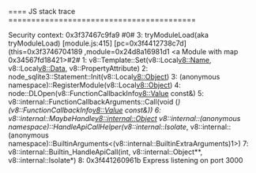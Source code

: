 ==== JS stack trace =========================================

Security context: 0x3f37467c9fa9 <JS Object>#0#
    3: tryModuleLoad(aka tryModuleLoad) [module.js:415] [pc=0x3f4412738c7d] (this=0x3f3746704189 <undefined>,module=0x24d8a16981d1 <a Module with map 0x34567fd18421>#2# 1: v8::Template::Set(v8::Local<v8::Name>, v8::Local<v8::Data>, v8::PropertyAttribute)
 2: node_sqlite3::Statement::Init(v8::Local<v8::Object>)
 3: (anonymous namespace)::RegisterModule(v8::Local<v8::Object>)
 4: node::DLOpen(v8::FunctionCallbackInfo<v8::Value> const&)
 5: v8::internal::FunctionCallbackArguments::Call(void (*)(v8::FunctionCallbackInfo<v8::Value> const&))
 6: v8::internal::MaybeHandle<v8::internal::Object> v8::internal::(anonymous namespace)::HandleApiCallHelper<false>(v8::internal::Isolate*, v8::internal::(anonymous namespace)::BuiltinArguments<(v8::internal::BuiltinExtraArguments)1>)
 7: v8::internal::Builtin_HandleApiCall(int, v8::internal::Object**, v8::internal::Isolate*)
 8: 0x3f441260961b
Express listening on port 3000
